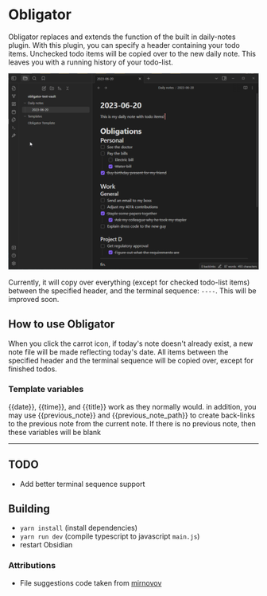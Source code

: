 # Obligator

Obligator replaces and extends the function of the built in daily-notes plugin.
With this plugin, you can specify a header containing your todo items. Unchecked
todo items will be copied over to the new daily note. This leaves you with a
running history of your todo-list.

![](preview.gif)

Currently, it will copy over everything (except for checked todo-list items)
between the specified header, and the terminal sequence: `----`. This will
be improved soon.


## How to use Obligator

When you click the carrot icon, if today's note doesn't already exist, a new
note file will be made reflecting today's date. All items between the specified
header and the terminal sequence will be copied over, except for finished todos.

### Template variables
{{date}}, {{time}}, and {{title}} work as they normally would.
in addition, you may use {{previous_note}} and {{previous_note_path}} to create
back-links to the previous note from the current note. If there is no previous
note, then these variables will be blank

---

## TODO

* Add better terminal sequence support


## Building
* `yarn install` (install dependencies)
* `yarn run dev` (compile typescript to javascript `main.js`)
* restart Obsidian

### Attributions
* File suggestions code taken from [mirnovov](https://github.com/mirnovov/obsidian-homepage/blob/main/src/suggest.ts)
